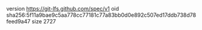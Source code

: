 version https://git-lfs.github.com/spec/v1
oid sha256:5f11a9bae9c5aa778cc77181c77a83bb0d0e892c507ed17ddb738d78feed9a47
size 2727
